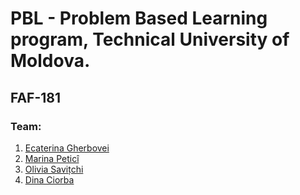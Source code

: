 # PBL - Problem Based Learning program, Technical University of Moldova.
## FAF-181
### Team:
1. [Ecaterina Gherbovei](https://github.com/catea016)
2. [Marina Peticî](https://github.com/marina01p)
3. [Olivia Savițchi](https://github.com/oliviasv)
4. [Dina Ciorba](https://github.com/Dynna)
